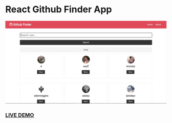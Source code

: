

# React Github Finder App



![](githubfinder.JPG)

### [LIVE DEMO](https://reactgithubfinder579.netlify.app/)